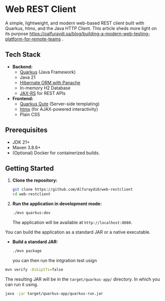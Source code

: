 # Web REST Client

A simple, lightweight, and modern web-based REST client built with Quarkus, htmx, and the Java HTTP Client. 
This article sheds more light on its purpose https://oalfuraydi.sa/blog/building-a-modern-web-testing-platform-for-remote-teams .
## Tech Stack

*   **Backend:**
    *   [Quarkus](https://quarkus.io/) (Java Framework)
    *   Java 21
    *   [Hibernate ORM with Panache](https://quarkus.io/guides/hibernate-orm-panache)
    *   In-memory H2 Database
    *   [JAX-RS](https://jakarta.ee/specifications/restful-ws/) for REST APIs
*   **Frontend:**
    *   [Quarkus Qute](https://quarkus.io/guides/qute) (Server-side templating)
    *   [htmx](https://htmx.org/) (for AJAX-powered interactivity)
    *   Plain CSS

## Prerequisites

*   JDK 21+
*   Maven 3.8.6+
*   (Optional) Docker for containerized builds.

## Getting Started

1.  **Clone the repository:**
    ```bash
    git clone https://github.com/AlfuraydiO/web-restclient 
    cd web-restclient
    ```

2.  **Run the application in development mode:**
    ```bash
    ./mvn quarkus:dev
    ```
    The application will be available at `http://localhost:8080`.

You can build the application as a standard JAR or a native executable.

*   **Build a standard JAR:**
    ```bash
    ./mvn package
    ```
    you can then run the intgration test usign 

   ```bash 
   mvn verify -DskipITs=false
   ```
   The resulting JAR will be in the `target/quarkus-app/` directory. In which you can run it using. 

   ```bash
   java -jar target/quarkus-app/quarkus-run.jar
```
